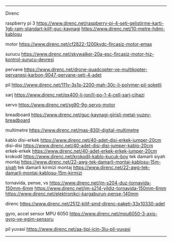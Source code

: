 ---------------------------------------------------------------------

Direnc

raspberry pi 3
https://www.direnc.net/raspberry-pi-4-seti-gelistirme-karti-1gb-ram-standart-kilif-guc-kaynagi
https://www.direnc.net/10-metre-hdmi-kablosu

motor
https://www.direnc.net/cf2822-1200kvdc-fircasiz-motor-emax

surucu
https://www.direnc.net/skywalker-20a-esc-fircasiz-motor-hiz-kontrol-surucu-devresi

pervane
https://www.direnc.net/drone-quadcopter-ve-multikopter-pervanesi-karbon-9047-pervane-seti-4-adet

pil
https://www.direnc.net/111v-3s1p-2200-mah-30c-li-polymer-pil-soketli

sarj
https://www.direnc.net/px400-li-ion/li-po-1-4-cell-sarj-cihazi

servo
https://www.direnc.net/sg90-9g-servo-motor

breadboard
https://www.direnc.net/guc-kaynagi-girisli-metal-yuzey-breadboard

multimetre
https://www.direnc.net/mas-830l-digital-multimetre

kablo
disi-erkek
https://www.direnc.net/40-adet-disi-erkek-jumper-20cm
disi-disi
https://www.direnc.net/40-adet-disi-disi-jumper-kablo-20cm
erkek-erkek
https://www.direnc.net/40-adet-erkek-erkek-jumper-20cm
krokodil
https://www.direnc.net/krokodil-kablo-kucuk-boy
tek damarli siyah montaj
https://www.direnc.net/22-awg-tek-damarli-montaj-kablosu-15m-siyah
tek damarli kirmizi montaj
https://www.direnc.net/22-awg-tek-damarli-montaj-kablosu-15m-kirmizi

tornavida, pense, vs
https://www.direnc.net/jm-s204-duz-tornavida-150mm-6mm
https://www.direnc.net/jm-s214-yildiz-tornavida-150mm-6mm
https://www.direnc.net/elektronikci-kargaburun-pense-140mm

direnc
https://www.direnc.net/2512-kilif-smd-direnc-paketi-33x10330-adet

gyro, accel sensor
MPU 6050
https://www.direnc.net/mpu6050-3-axis-gyro-ve-egim-sensoru

pil yuvasi
https://www.direnc.net/aa-tipi-icin-3lu-pil-yuvasi


------------------------------------------------------------------------


